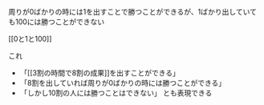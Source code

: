 
周りが0ばかりの時には1を出すことで勝つことができるが、1ばかり出していても100には勝つことができない

[[0と1と100]]

これ
- 「[[3割の時間で8割の成果]]を出すことができる」
- 「8割を出していれば周りが0ばかりの時には勝つことができる」
- 「しかし10割の人には勝つことはできない」
とも表現できる
